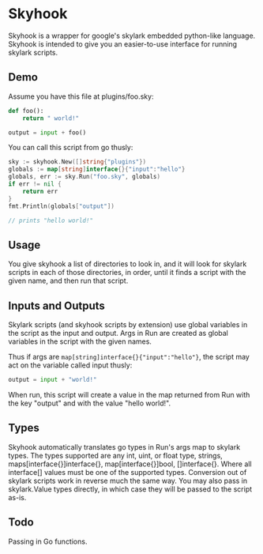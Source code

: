 # Skyhook


Skyhook is a wrapper for google's skylark embedded python-like language.
Skyhook is intended to give you an easier-to-use interface for running skylark
scripts.  

## Demo

Assume you have this file at plugins/foo.sky:

```python
def foo():
    return " world!"

output = input + foo()
```

You can call this script from go thusly:

```go
sky := skyhook.New([]string{"plugins"})
globals := map[string]interface{}{"input":"hello"}
globals, err := sky.Run("foo.sky", globals)
if err != nil {
    return err
}
fmt.Println(globals["output"])

// prints "hello world!"
```

## Usage

You give skyhook a list of directories to look in, and it will look
for skylark scripts in each of those directories, in order, until it finds a
script with the given name, and then run that script.

## Inputs and Outputs

Skylark scripts (and skyhook scripts by extension) use global variables in the
script as the input and output.  Args in Run are created as global variables in
the script with the given names.

Thus if args are `map[string]interface{}{"input":"hello"}`, the script may act
on the variable called input thusly:

```python
output = input + "world!"
```

When run, this script will create a value in the map returned from Run with the
key "output" and with the value "hello world!".

## Types

Skyhook automatically translates go types in Run's args map to skylark types.
The types supported are any int, uint, or float type, strings,
maps[interface{}]interface{}, map[interface{}]bool, []interface{}.  Where all
interface[] values must be one of the supported types.  Conversion out of
skylark scripts work in reverse much the same way.  You may also pass in
skylark.Value types directly, in which case they will be passed to the script
as-is.

## Todo

Passing in Go functions.